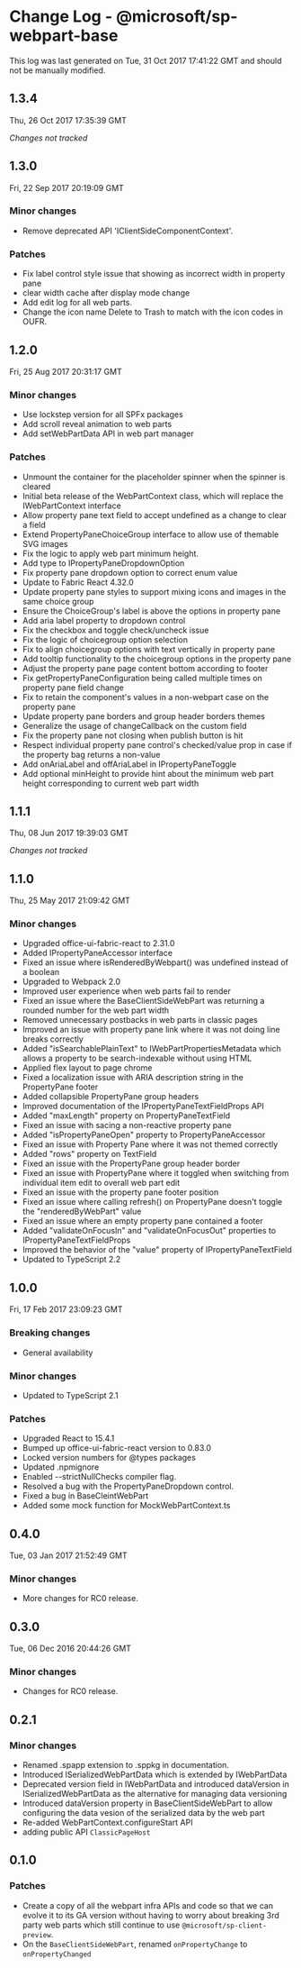# Change Log - @microsoft/sp-webpart-base

This log was last generated on Tue, 31 Oct 2017 17:41:22 GMT and should not be manually modified.

## 1.3.4
Thu, 26 Oct 2017 17:35:39 GMT

*Changes not tracked*

## 1.3.0
Fri, 22 Sep 2017 20:19:09 GMT

### Minor changes

- Remove deprecated API 'IClientSideComponentContext'.

### Patches

- Fix label control style issue that showing as incorrect width in property pane
- clear width cache after display mode change
- Add edit log for all web parts.
- Change the icon name Delete to Trash to match with the icon codes in OUFR.

## 1.2.0
Fri, 25 Aug 2017 20:31:17 GMT

### Minor changes

- Use lockstep version for all SPFx packages
- Add scroll reveal animation to web parts
- Add setWebPartData API in web part manager

### Patches

- Unmount the container for the placeholder spinner when the spinner is cleared
- Initial beta release of the WebPartContext class, which will replace the IWebPartContext interface
- Allow property pane text field to accept undefined as a change to clear a field
- Extend PropertyPaneChoiceGroup interface to allow use of themable SVG images
- Fix the logic to apply web part minimum height.
- Add type to IPropertyPaneDropdownOption
- Fix property pane dropdown option to correct enum value
- Update to Fabric React 4.32.0
- Update property pane styles to support mixing icons and images in the same choice group
- Ensure the ChoiceGroup's label is above the options in property pane
- Add aria label property to dropdown control
- Fix the checkbox and toggle check/uncheck issue
- Fix the logic of choicegroup option selection
- Fix to align choicegroup options with text vertically in property pane
- Add tooltip functionality to the choicegroup options in the property pane
- Adjust the property pane page content bottom according to footer
- Fix getPropertyPaneConfiguration being called multiple times on property pane field change
- Fix to retain the component's values in a non-webpart case on the property pane
- Update property pane borders and group header borders themes
- Generalize the usage of changeCallback on the custom field
- Fix the property pane not closing when publish button is hit
- Respect individual property pane control's checked/value prop in case if the property bag returns a non-value
- Add onAriaLabel and offAriaLabel in IPropertyPaneToggle
- Add optional minHeight to provide hint about the minimum web part height corresponding to current web part width

## 1.1.1
Thu, 08 Jun 2017 19:39:03 GMT

*Changes not tracked*

## 1.1.0
Thu, 25 May 2017 21:09:42 GMT

### Minor changes

- Upgraded office-ui-fabric-react to 2.31.0
- Added IPropertyPaneAccessor interface
- Fixed an issue where isRenderedByWebpart() was undefined instead of a boolean
- Upgraded to Webpack 2.0
- Improved user experience when web parts fail to render
- Fixed an issue where the BaseClientSideWebPart was returning a rounded number for the web part width
- Removed unnecessary postbacks in web parts in classic pages
- Improved an issue with property pane link where it was not doing line breaks correctly
- Added "isSearchablePlainText" to IWebPartPropertiesMetadata which allows a property to be search-indexable without using HTML
- Applied flex layout to page chrome
- Fixed a localization issue with ARIA description string in the PropertyPane footer
- Added collapsible PropertyPane group headers
- Improved documentation of the IPropertyPaneTextFieldProps API
- Added "maxLength" property on PropertyPaneTextField
- Fixed an issue with sacing a non-reactive property pane
- Added "isPropertyPaneOpen" property to PropertyPaneAccessor
- Fixed an issue with Property Pane where it was not themed correctly
- Added "rows" property on TextField
- Fixed an issue with the PropertyPane group header border
- Fixed an issue with PropertyPane where it toggled when switching from individual item edit to overall web part edit
- Fixed an issue with the property pane footer position
- Fixed an issue where calling refresh() on PropertyPane doesn't toggle the "renderedByWebPart" value
- Fixed an issue where an empty property pane contained a footer
- Added "validateOnFocusIn" and "validateOnFocusOut" properties to IPropertyPaneTextFieldProps
- Improved the behavior of the "value" property of IPropertyPaneTextField
- Updated to TypeScript 2.2

## 1.0.0
Fri, 17 Feb 2017 23:09:23 GMT

### Breaking changes

- General availability

### Minor changes

- Updated to TypeScript 2.1

### Patches

- Upgraded React to 15.4.1
- Bumped up office-ui-fabric-react version to 0.83.0
- Locked version numbers for @types packages
- Updated .npmignore
- Enabled --strictNullChecks compiler flag.
- Resolved a bug with the PropertyPaneDropdown control.
- Fixed a bug in BaseCleintWebPart
- Added some mock function for MockWebPartContext.ts

## 0.4.0
Tue, 03 Jan 2017 21:52:49 GMT

### Minor changes

- More changes for RC0 release.

## 0.3.0
Tue, 06 Dec 2016 20:44:26 GMT

### Minor changes

- Changes for RC0 release.

## 0.2.1

### Minor changes

- Renamed .spapp extension to .sppkg in documentation.
- Introduced ISerializedWebPartData which is extended by IWebPartData
- Deprecated version field in IWebPartData and introduced dataVersion in ISerializedWebPartData as the alternative for managing data versioning
- Introduced dataVersion property in BaseClientSideWebPart to allow configuring the data vesion of the serialized data by the web part
- Re-added WebPartContext.configureStart API
- adding public API `ClassicPageHost`

## 0.1.0

### Patches

- Create a copy of all the webpart infra APIs and code so that we can evolve it to its GA version without having to worry about breaking 3rd party web parts which still continue to use `@microsoft/sp-client-preview`.
- On the `BaseClientSideWebPart`, renamed `onPropertyChange` to `onPropertyChanged`


